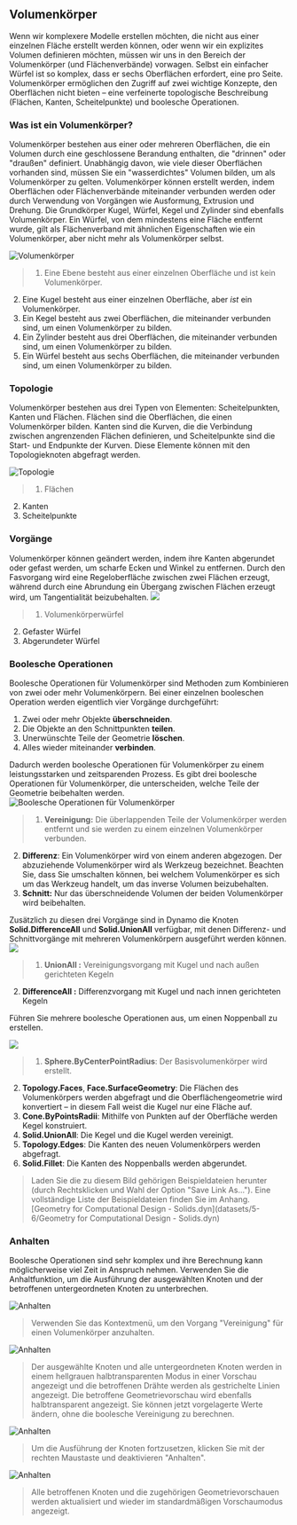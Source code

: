 

## Volumenkörper

Wenn wir komplexere Modelle erstellen möchten, die nicht aus einer einzelnen Fläche erstellt werden können, oder wenn wir ein explizites Volumen definieren möchten, müssen wir uns in den Bereich der Volumenkörper (und Flächenverbände) vorwagen. Selbst ein einfacher Würfel ist so komplex, dass er sechs Oberflächen erfordert, eine pro Seite. Volumenkörper ermöglichen den Zugriff auf zwei wichtige Konzepte, den Oberflächen nicht bieten – eine verfeinerte topologische Beschreibung (Flächen, Kanten, Scheitelpunkte) und boolesche Operationen.

### Was ist ein Volumenkörper?

Volumenkörper bestehen aus einer oder mehreren Oberflächen, die ein Volumen durch eine geschlossene Berandung enthalten, die "drinnen" oder "draußen" definiert. Unabhängig davon, wie viele dieser Oberflächen vorhanden sind, müssen Sie ein "wasserdichtes" Volumen bilden, um als Volumenkörper zu gelten. Volumenkörper können erstellt werden, indem Oberflächen oder Flächenverbände miteinander verbunden werden oder durch Verwendung von Vorgängen wie Ausformung, Extrusion und Drehung. Die Grundkörper Kugel, Würfel, Kegel und Zylinder sind ebenfalls Volumenkörper. Ein Würfel, von dem mindestens eine Fläche entfernt wurde, gilt als Flächenverband mit ähnlichen Eigenschaften wie ein Volumenkörper, aber nicht mehr als Volumenkörper selbst.

![Volumenkörper](images/5-6/Primitives.jpg)

> 1. Eine Ebene besteht aus einer einzelnen Oberfläche und ist kein Volumenkörper.
2. Eine Kugel besteht aus einer einzelnen Oberfläche, aber *ist* ein Volumenkörper.
3. Ein Kegel besteht aus zwei Oberflächen, die miteinander verbunden sind, um einen Volumenkörper zu bilden.
4. Ein Zylinder besteht aus drei Oberflächen, die miteinander verbunden sind, um einen Volumenkörper zu bilden.
5. Ein Würfel besteht aus sechs Oberflächen, die miteinander verbunden sind, um einen Volumenkörper zu bilden.

### Topologie

Volumenkörper bestehen aus drei Typen von Elementen: Scheitelpunkten, Kanten und Flächen. Flächen sind die Oberflächen, die einen Volumenkörper bilden. Kanten sind die Kurven, die die Verbindung zwischen angrenzenden Flächen definieren, und Scheitelpunkte sind die Start- und Endpunkte der Kurven. Diese Elemente können mit den Topologieknoten abgefragt werden.

![Topologie](images/5-6/Solid-topology.jpg)

> 1. Flächen
2. Kanten
3. Scheitelpunkte

### Vorgänge

Volumenkörper können geändert werden, indem ihre Kanten abgerundet oder gefast werden, um scharfe Ecken und Winkel zu entfernen. Durch den Fasvorgang wird eine Regeloberfläche zwischen zwei Flächen erzeugt, während durch eine Abrundung ein Übergang zwischen Flächen erzeugt wird, um Tangentialität beizubehalten. ![](images/5-6/SolidOperations.jpg)

> 1. Volumenkörperwürfel
2. Gefaster Würfel
3. Abgerundeter Würfel

### Boolesche Operationen

Boolesche Operationen für Volumenkörper sind Methoden zum Kombinieren von zwei oder mehr Volumenkörpern. Bei einer einzelnen booleschen Operation werden eigentlich vier Vorgänge durchgeführt:

1. Zwei oder mehr Objekte **überschneiden**.
2. Die Objekte an den Schnittpunkten **teilen**.
3. Unerwünschte Teile der Geometrie **löschen**.
4. Alles wieder miteinander **verbinden**.

Dadurch werden boolesche Operationen für Volumenkörper zu einem leistungsstarken und zeitsparenden Prozess. Es gibt drei boolesche Operationen für Volumenkörper, die unterscheiden, welche Teile der Geometrie beibehalten werden. ![Boolesche Operationen für Volumenkörper](images/5-6/SolidBooleans.jpg)

> 1. **Vereinigung:** Die überlappenden Teile der Volumenkörper werden entfernt und sie werden zu einem einzelnen Volumenkörper verbunden.
2. **Differenz**: Ein Volumenkörper wird von einem anderen abgezogen. Der abzuziehende Volumenkörper wird als Werkzeug bezeichnet. Beachten Sie, dass Sie umschalten können, bei welchem Volumenkörper es sich um das Werkzeug handelt, um das inverse Volumen beizubehalten.
3. **Schnitt:** Nur das überschneidende Volumen der beiden Volumenkörper wird beibehalten.

Zusätzlich zu diesen drei Vorgänge sind in Dynamo die Knoten **Solid.DifferenceAll** und **Solid.UnionAll** verfügbar, mit denen Differenz- und Schnittvorgänge mit mehreren Volumenkörpern ausgeführt werden können. ![](images/5-6/BooleanAll.jpg)

> 1. **UnionAll :** Vereinigungsvorgang mit Kugel und nach außen gerichteten Kegeln
2. **DifferenceAll :** Differenzvorgang mit Kugel und nach innen gerichteten Kegeln

Führen Sie mehrere boolesche Operationen aus, um einen Noppenball zu erstellen.

![](images/5-6/spikyBallExample.jpg)

> 1. **Sphere.ByCenterPointRadius**: Der Basisvolumenkörper wird erstellt.
2. **Topology.Faces**, **Face.SurfaceGeometry**: Die Flächen des Volumenkörpers werden abgefragt und die Oberflächengeometrie wird konvertiert – in diesem Fall weist die Kugel nur eine Fläche auf.
3. **Cone.ByPointsRadii**: Mithilfe von Punkten auf der Oberfläche werden Kegel konstruiert.
4. **Solid.UnionAll**: Die Kegel und die Kugel werden vereinigt.
5. **Topology.Edges**: Die Kanten des neuen Volumenkörpers werden abgefragt.
6. **Solid.Fillet**: Die Kanten des Noppenballs werden abgerundet.
> Laden Sie die zu diesem Bild gehörigen Beispieldateien herunter (durch Rechtsklicken und Wahl der Option "Save Link As..."). Eine vollständige Liste der Beispieldateien finden Sie im Anhang. [Geometry for Computational Design - Solids.dyn](datasets/5-6/Geometry for Computational Design - Solids.dyn)

### Anhalten

Boolesche Operationen sind sehr komplex und ihre Berechnung kann möglicherweise viel Zeit in Anspruch nehmen. Verwenden Sie die Anhaltfunktion, um die Ausführung der ausgewählten Knoten und der betroffenen untergeordneten Knoten zu unterbrechen.

![Anhalten](images/5-6/freeze-01.jpg)

> Verwenden Sie das Kontextmenü, um den Vorgang "Vereinigung" für einen Volumenkörper anzuhalten.

![Anhalten](images/5-6/freeze-02.jpg)

> Der ausgewählte Knoten und alle untergeordneten Knoten werden in einem hellgrauen halbtransparenten Modus in einer Vorschau angezeigt und die betroffenen Drähte werden als gestrichelte Linien angezeigt. Die betroffene Geometrievorschau wird ebenfalls halbtransparent angezeigt. Sie können jetzt vorgelagerte Werte ändern, ohne die boolesche Vereinigung zu berechnen.

![Anhalten](images/5-6/freeze-03.jpg)

> Um die Ausführung der Knoten fortzusetzen, klicken Sie mit der rechten Maustaste und deaktivieren "Anhalten".

![Anhalten](images/5-6/freeze-04.jpg)

> Alle betroffenen Knoten und die zugehörigen Geometrievorschauen werden aktualisiert und wieder im standardmäßigen Vorschaumodus angezeigt.

